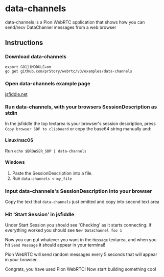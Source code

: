# data-channels

data-channels is a Pion WebRTC application that shows how you can send/recv DataChannel messages from a web browser

## Instructions

### Download data-channels

```
export GO111MODULE=on
go get github.com/prStory/webrtc/v3/examples/data-channels
```

### Open data-channels example page

[jsfiddle.net](https://jsfiddle.net/t3johb5g/2/)

### Run data-channels, with your browsers SessionDescription as stdin

In the jsfiddle the top textarea is your browser's session description, press `Copy browser SDP to clipboard` or copy the base64 string manually and:

#### Linux/macOS

Run `echo $BROWSER_SDP | data-channels`

#### Windows

1. Paste the SessionDescription into a file.
1. Run `data-channels < my_file`

### Input data-channels's SessionDescription into your browser

Copy the text that `data-channels` just emitted and copy into second text area

### Hit 'Start Session' in jsfiddle

Under Start Session you should see 'Checking' as it starts connecting. If everything worked you should see `New DataChannel foo 1`

Now you can put whatever you want in the `Message` textarea, and when you hit `Send Message` it should appear in your terminal!

Pion WebRTC will send random messages every 5 seconds that will appear in your browser.

Congrats, you have used Pion WebRTC! Now start building something cool
